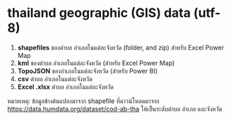 # thailand geographic (GIS) data (utf-8)

1. **shapefiles** ของตำบล อำเภอในแต่ละจังหวัด (folder, and zip) สำหรับ Excel Power Map
1. **kml** ของตำบล อำเภอในแต่ละจังหวัด (สำหรับ Excel Power Map)
1. **TopoJSON** ของอำเภอในแต่ละจังหวัด (สำหรับ Power BI)
1. **csv** ตำบล อำเภอในแต่ละจังหวัด
1. **Excel .xlsx** ตำบล อำเภอในแต่ละจังหวัด

หมายเหตุ: ข้อมูลข้างต้นแปลงมาจาก shapefile ที่ดาวน์โหลดมาจาก https://data.humdata.org/dataset/cod-ab-tha ให้เป็นระดับตำบล อำเภอ และจังหวัด

